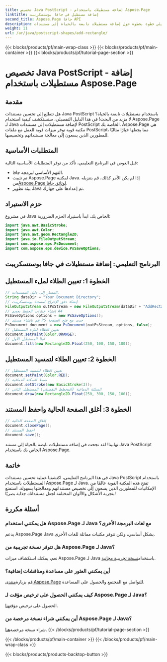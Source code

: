 ```yaml
---
title: تخصيص Java PostScript - إضافة مستطيلات باستخدام Aspose.Page
linktitle: إضافة مستطيل في جافا بوستسكريبت
second_title: Aspose.Page جافا API
description: استكشف الدليل التفصيلي خطوة بخطوة حول إضافة مستطيلات نابضة بالحياة إلى مستندات Java PostScript باستخدام Aspose.Page for Java. تعزيز تخصيص المستند الخاص بك دون عناء!
weight: 11
url: /ar/java/postscript-shapes/add-rectangle/
---
```


{{< blocks/products/pf/main-wrap-class >}}
{{< blocks/products/pf/main-container >}}
{{< blocks/products/pf/tutorial-page-section >}}

# تخصيص Java PostScript - إضافة مستطيلات باستخدام Aspose.Page

## مقدمة
هل تتطلع إلى تحسين مستندات Java PostScript باستخدام مستطيلات نابضة بالحياة؟ لا مزيد من البحث! في هذا الدليل التفصيلي، سنستكشف كيفية استخدام Aspose.Page لـ Java لإضافة مستطيلات إلى مستندات PostScript الخاصة بك. Aspose.Page هي مكتبة قوية توفر ميزات قوية للعمل مع ملفات PostScript، مما يجعلها خيارًا مثاليًا للمطورين الذين يسعون إلى معالجة مستنداتهم وتخصيصها.
## المتطلبات الأساسية
قبل الغوص في البرنامج التعليمي، تأكد من توفر المتطلبات الأساسية التالية:
- الفهم الأساسي لبرمجة جافا.
-  تم تثبيت Aspose.Page لمكتبة Java. إذا لم يكن الأمر كذلك، قم بتنزيله من[Aspose.Page لوثائق جافا](https://reference.aspose.com/page/java/).
- بيئة تطوير Java تم إعدادها على جهازك.
## حزم الاستيراد
في مشروع Java الخاص بك، ابدأ باستيراد الحزم الضرورية:
```java
import java.awt.BasicStroke;
import java.awt.Color;
import java.awt.geom.Rectangle2D;
import java.io.FileOutputStream;
import com.aspose.eps.PsDocument;
import com.aspose.eps.device.PsSaveOptions;
```
## البرنامج التعليمي: إضافة مستطيلات في جافا بوستسكريبت
## الخطوة 1: تعيين الطلاء لملء المستطيل
```java
// المسار إلى دليل المستندات.
String dataDir = "Your Document Directory";
// إنشاء دفق الإخراج لمستند بوستسكريبت
FileOutputStream outPsStream = new FileOutputStream(dataDir + "AddRectangle_outPS.ps");
// إنشاء خيارات الحفظ بحجم A4
PsSaveOptions options = new PsSaveOptions();
// قم بإنشاء مستند PS جديد مع فتح الصفحة
PsDocument document = new PsDocument(outPsStream, options, false);
// تعيين الطلاء لملء المستطيل
document.setPaint(Color.ORANGE);        
// املأ المستطيل الأول
document.fill(new Rectangle2D.Float(250, 100, 150, 100));
```
## الخطوة 2: تعيين الطلاء لتمسيد المستطيل
```java
// تعيين الطلاء لتمسيد المستطيل
document.setPaint(Color.RED);
// ضبط السكتة الدماغية
document.setStroke(new BasicStroke(3));
// السكتة الدماغية (المخطط التفصيلي) المستطيل الثاني
document.draw(new Rectangle2D.Float(250, 300, 150, 100));
```
## الخطوة 3: أغلق الصفحة الحالية واحفظ المستند
```java
// إغلاق الصفحة الحالية
document.closePage();
// احفظ المستند
document.save();
```
تهانينا! لقد نجحت في إضافة مستطيلات نابضة بالحياة إلى مستند Java PostScript الخاص بك باستخدام Aspose.Page.
## خاتمة
في هذا البرنامج التعليمي، اكتشفنا عملية تحسين مستندات Java PostScript باستخدام المستطيلات باستخدام Aspose.Page لـ Java. تفتح هذه المكتبة القوية عالمًا من الإمكانيات للمطورين الذين يسعون إلى تخصيص مستنداتهم ومعالجتها بسهولة.
استمتع بتجربة الأشكال والألوان المختلفة لجعل مستنداتك جذابة بصريًا!
## أسئلة مكررة

### هل يمكنني استخدام Aspose.Page لـ Java مع لغات البرمجة الأخرى؟
يدعم Aspose.Page Java بشكل أساسي، ولكن تتوفر مكتبات مماثلة للغات الأخرى.
### هل تتوفر نسخة تجريبية من Aspose.Page لـ Java؟
 نعم، يمكنك استكشاف ميزات Aspose.Page لـ Java باستخدام[نسخة تجريبية مجانية](https://releases.aspose.com/).
### أين يمكنني العثور على مساعدة ومناقشات إضافية؟
 قم بزيارة[منتدى Aspose.Page](https://forum.aspose.com/c/page/39) للتواصل مع المجتمع والحصول على المساعدة.
### كيف يمكنني الحصول على ترخيص مؤقت لـ Aspose.Page لـ Java؟
 الحصول على ترخيص مؤقت[هنا](https://purchase.aspose.com/temporary-license/).
### أين يمكنني شراء نسخة مرخصة من Aspose.Page لـ Java؟
 شراء نسخة مرخصة[هنا](https://purchase.aspose.com/buy).
{{< /blocks/products/pf/tutorial-page-section >}}

{{< /blocks/products/pf/main-container >}}
{{< /blocks/products/pf/main-wrap-class >}}

{{< blocks/products/products-backtop-button >}}
